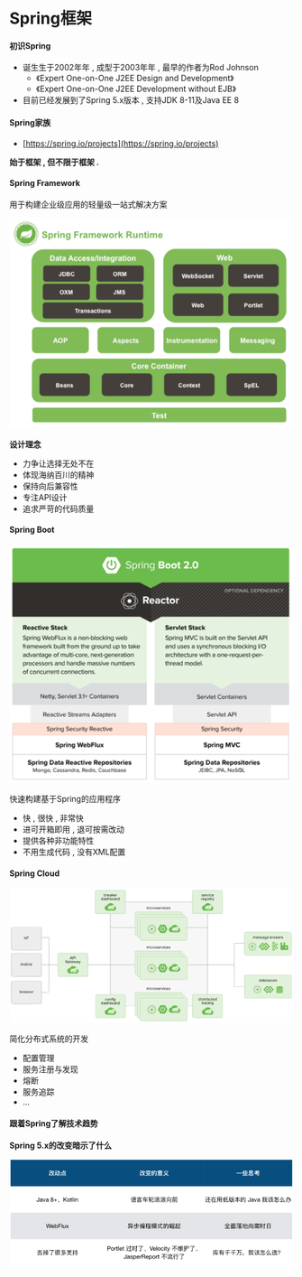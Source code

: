 # Spring框架

#### 初识Spring

* 诞⽣生于2002年年 , 成型于2003年年 , 最早的作者为Rod Johnson
  * 《Expert One-on-One J2EE Design and Development》
  * 《Expert One-on-One J2EE Development without EJB》 
* 目前已经发展到了Spring 5.x版本 , 支持JDK 8-11及Java EE 8

#### Spring家族

* [https://spring.io/projects](https://spring.io/projects)

**始于框架 , 但不限于框架 .**

#### **Spring Framework**

用于构建企业级应用的轻量级一站式解决方案

![](/assets/springframework.png)

**设计理念**

* 力争让选择无处不在
* 体现海纳百川的精神
* 保持向后兼容性
* 专注API设计
* 追求严苛的代码质量

#### **Spring Boot**

![](/assets/springboot.png)

快速构建基于Spring的应用程序

* 快 , 很快 , 非常快
* 进可开箱即⽤ , 退可按需改动
* 提供各种⾮功能特性
* 不用⽣成代码 , 没有XML配置

#### Spring Cloud

![](/assets/springcloud.png)

简化分布式系统的开发

* 配置管理
* 服务注册与发现
* 熔断
* 服务追踪
* ...

#### 跟着Spring了解技术趋势

**Spring 5.x的改变暗示了什么**

![](/assets/spring5x.png)

